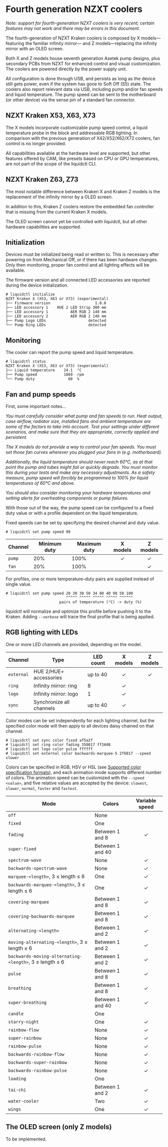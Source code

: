 # Fourth generation NZXT coolers

_Note: support for fourth-generation NZXT coolers is very recent; certain features may not work and there may be errors in this document._

The fourth-generation of NZXT Kraken coolers is composed by X models—featuring the familiar infinity mirror— and Z models—replacing the infinity mirror with an OLED screen.

Both X and Z models house seventh generation Asetek pump designs, plus secondary PCBs from NZXT for enhanced control and visual customization.  The coolers are powered directly by the power supply unit.

All configuration is done through USB, and persists as long as the device still gets power, even if the system has gone to Soft Off (S5) state.  The coolers also report relevant data via USB, including pump and/or fan speeds and liquid temperature.  The pump speed can be sent to the motherboard (or other device) via the sense pin of a standard fan connector.


## NZXT Kraken X53, X63, X73

The X models incorporate customizable pump speed control, a liquid temperature probe in the block and addressable RGB lighting.  In comparison with the previous generation of X42/X52/X62/X72 coolers, fan control is no longer provided.

All capabilities available at the hardware level are supported, but other features offered by CAM, like presets based on CPU or GPU temperatures, are not part of the scope of the liquidctl CLI.


## NZXT Kraken Z63, Z73

The most notable difference between Kraken X and Kraken Z models is the replacement of the infinity mirror by a OLED screen.

In addition to this, Kraken Z coolers restore the embedded fan controller that is missing from the current Kraken X models.

The OLED screen cannot yet be controlled with liquidctl, but all other hardware capabilities are supported.


## Initialization

Devices must be initialized being read or written to.  This is necessary after powering on from Mechanical Off, or if there has been hardware changes.  Only then monitoring, proper fan control and all lighting effects will be available.

The firmware version and all connected LED accessories are reported during the device initialization.

```
# liquidctl initialize
NZXT Kraken X (X53, X63 or X73) (experimental)
├── Firmware version                    1.8.0
├── LED accessory 1    HUE 2 LED Strip 300 mm
├── LED accessory 1          AER RGB 2 140 mm
├── LED accessory 2          AER RGB 2 140 mm
├── Pump Logo LEDs                   detected
└── Pump Ring LEDs                   detected
```


## Monitoring

The cooler can report the pump speed and liquid temperature.

```
# liquidctl status
NZXT Kraken X (X53, X63 or X73) (experimental)
├── Liquid temperature    24.1  °C
├── Pump speed            1869  rpm
└── Pump duty               60  %
```


## Fan and pump speeds

First, some important notes...

*You must carefully consider what pump and fan speeds to run.  Heat output, case airflow, radiator size, installed fans and ambient temperature are some of the factors to take into account.  Test your settings under different scenarios, and make sure that they are appropriate, correctly applied and persistent.*

*The X models do not provide a way to control your fan speeds.  You must set those fan curves wherever you plugged your fans in (e.g. motherboard).*

*Additionally, the liquid temperature should never reach 60°C, as at that point the pump and tubes might fail or quickly degrade.  You must monitor this during your tests and make any necessary adjustments.  As a safety measure, pump speed will forcibly be programmed to 100% for liquid temperatures of 60°C and above.*

*You should also consider monitoring your hardware temperatures and setting alerts for overheating components or pump failures.*

With those out of the way, the pump speed can be configured to a fixed duty value or with a profile dependent on the liquid temperature.

Fixed speeds can be set by specifying the desired channel and duty value.

```
# liquidctl set pump speed 90
```

| Channel | Minimum duty | Maximum duty | X models | Z models |
| --- | --- | --- | :---: | :---: |
| `pump` | 20% | 100% | ✓ | ✓ |
| `fan` | 20% | 100% | | ✓ |

For profiles, one or more temperature–duty pairs are supplied instead of single value.

```
# liquidctl set pump speed 20 30 30 50 34 80 40 90 50 100
                           ^^^^^ ^^^^^ ^^^^^ ^^^^^ ^^^^^^
                        pairs of temperature (°C) -> duty (%)
```

liquidctl will normalize and optimize this profile before pushing it to the Kraken.  Adding `--verbose` will trace the final profile that is being applied.


## RGB lighting with LEDs

One or more LED channels are provided, depending on the model.

| Channel | Type | LED count | X models | Z models |
| --- | --- | --- | :---: | :---: |
| `external` | HUE 2/HUE+ accessories | up to 40 | ✓ |  ✓ |
| `ring` | Infinity mirror: ring | 8 | ✓ | |
| `logo` | Infinity mirror: logo | 1 | ✓ | |
| `sync` | Synchronize all channels | up to 40 | ✓ | |

Color modes can be set independently for each lighting channel, but the specified color mode will then apply to all devices daisy chained on that channel.

```
# liquidctl set sync color fixed af5a2f
# liquidctl set ring color fading 350017 ff2608
# liquidctl set logo color pulse ffffff
# liquidctl set external color backwards-marquee-5 2f6017 --speed slower
```

Colors can be specified in RGB, HSV or HSL (see [Supported color specification formats](../README.md#supported-color-specification-formats)), and each animation mode supports different number of colors.  The animation speed can be customized with the `--speed <value>`, and five relative values are accepted by the device: `slowest`, `slower`, `normal`, `faster` and `fastest`.

| Mode | Colors | Variable speed |
| --- | --- | :---: |
| `off` | None | |
| `fixed` | One | |
| `fading` | Between 1 and 8 | ✓ | |
| `super-fixed` | Between 1 and 40 | |
| `spectrum-wave` | None | ✓ |
| `backwards-spectrum-wave` | None | ✓ |
| `marquee-<length>`, 3 ≤ length ≤ 6 | One | ✓ |
| `backwards-marquee-<length>`, 3 ≤ length ≤ 6 | One | ✓ |
| `covering-marquee` | Between 1 and 8 | ✓ |
| `covering-backwards-marquee` | Between 1 and 8 | ✓ |
| `alternating-<length>` | Between 1 and 2 | ✓ |
| `moving-alternating-<length>`, 3 ≤ length ≤ 6 | Between 1 and 2 | ✓ |
| `backwards-moving-alternating-<length>`, 3 ≤ length ≤ 6 | Between 1 and 2 | ✓ |
| `pulse` | Between 1 and 8 | ✓ |
| `breathing` | Between 1 and 8 | ✓ |
| `super-breathing` | Between 1 and 40 | ✓ |
| `candle` | One | |
| `starry-night` | One | ✓ |
| `rainbow-flow` | None | ✓ |
| `super-rainbow` | None | ✓ |
| `rainbow-pulse` | None | ✓ |
| `backwards-rainbow-flow` | None | ✓ |
| `backwards-super-rainbow` | None | ✓ |
| `backwards-rainbow-pulse` | None | ✓ |
| `loading` | One | |
| `tai-chi` | Between 1 and 2 | ✓ |
| `water-cooler` | Two | ✓ |
| `wings` | One | ✓ |


## The OLED screen (only Z models)

To be implemented.
